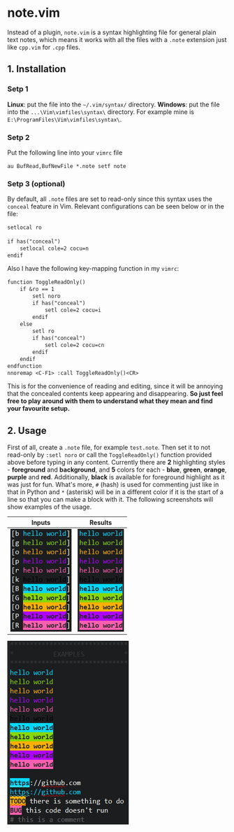 # note.vim
Instead of a plugin, `note.vim` is a syntax highlighting file for general plain text notes, which means it works with all the files with a `.note` extension just like `cpp.vim` for `.cpp` files.
## 1. Installation
### Setp 1
**Linux**: put the file into the `~/.vim/syntax/` directory.
**Windows**: put the file into the `...\Vim\vimfiles\syntax\` directory. For example mine is `E:\ProgramFiles\Vim\vimfiles\syntax\`.
### Setp 2
Put the following line into your `vimrc` file
```vim
au BufRead,BufNewFile *.note setf note
```
### Setp 3 (optional)
By default, all `.note` files are set to read-only since this syntax uses the `conceal` feature in Vim. Relevant configurations can be seen below or in the file:
```vim
setlocal ro

if has("conceal")
    setlocal cole=2 cocu=n
endif
```
Also I have the following key-mapping function in my `vimrc`:
```vim
function ToggleReadOnly()
    if &ro == 1
        setl noro
        if has("conceal")
            setl cole=2 cocu=i
        endif
    else
        setl ro
        if has("conceal")
            setl cole=2 cocu=cn
        endif
    endif
endfunction
nnoremap <C-F1> :call ToggleReadOnly()<CR>
```
This is for the convenience of reading and editing, since it will be annoying that the concealed contents keep appearing and disappearing. **So just feel free to play around with them to understand what they mean and find your favourite setup.**
## 2. Usage
First of all, create a `.note` file, for example `test.note`. Then set it to not read-only by `:setl noro` or call the `ToggleReadOnly()` function provided above before typing in any content. Currently there are **2** highlighting styles - **foreground** and **background**, and **5** colors for each - **blue**, **green**, **orange**, **purple** and **red**. Additionally, **black** is available for foreground highlight as it was just for fun. What's more, `#` (hash) is used for commenting just like in that in Python and `*` (asterisk) will be in a different color if it is the start of a line so that you can make a block with it. The following screenshots will show examples of the usage.

|Inputs         |Results        |
|:-------------:|:-------------:|
|![Inputs](https://github.com/Neur1n/note.vim/blob/master/screenshots/note_usage.PNG)|![Results](https://github.com/Neur1n/note.vim/blob/master/screenshots/note_result.PNG "Results")|

![More Examples](https://github.com/Neur1n/note.vim/blob/master/screenshots/note_examples.PNG "More Examples")
